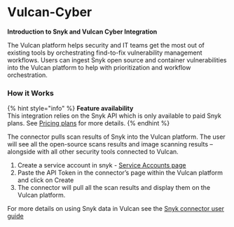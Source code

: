 # Vulcan-Cyber

**Introduction to Snyk and Vulcan Cyber Integration**

The Vulcan platform helps security and IT teams get the most out of existing tools by orchestrating find-to-fix vulnerability management workflows. Users can ingest Snyk open source and container vulnerabilities into the Vulcan platform to help with prioritization and workflow orchestration.

### How it Works

{% hint style="info" %}
**Feature availability**  
This integration relies on the Snyk API which is only available to paid Snyk plans. See [Pricing plans](https://snyk.io/plans/) for more details.
{% endhint %}

The connector pulls scan results of Snyk into the Vulcan platform. The user will see all the open-source scans results and image scanning results – alongside with all other security tools connected to Vulcan.

1. Create a service account in snyk - [Service Accounts page](https://support.snyk.io/hc/en-us/articles/360004037597)
2. Paste the API Token in the connector’s page within the Vulcan platform and click on Create
3. The connector will pull all the scan results and display them on the Vulcan platform.

For more details on using Snyk data in Vulcan see the [Snyk connector user guide](https://intercom.help/vulcan-cyber/en/articles/4274080-snyk-connector-user-guide)

